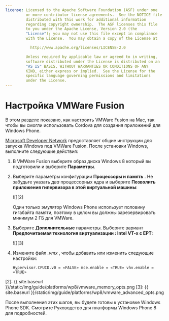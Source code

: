 ```yaml
---
license: Licensed to the Apache Software Foundation (ASF) under one
         or more contributor license agreements.  See the NOTICE file
         distributed with this work for additional information
         regarding copyright ownership.  The ASF licenses this file
         to you under the Apache License, Version 2.0 (the
         "License"); you may not use this file except in compliance
         with the License.  You may obtain a copy of the License at

           http://www.apache.org/licenses/LICENSE-2.0

         Unless required by applicable law or agreed to in writing,
         software distributed under the License is distributed on an
         "AS IS" BASIS, WITHOUT WARRANTIES OR CONDITIONS OF ANY
         KIND, either express or implied.  See the License for the
         specific language governing permissions and limitations
         under the License.
---
```


# Настройка VMWare Fusion

В этом разделе показано, как настроить VMWare Fusion на Mac, так чтобы вы смогли использовать Cordova для создания приложений для Windows Phone.

[Microsoft Developer Network][1] предоставляет общие инструкции для запуска Windows под VMWare Fusion. После установки Windows, выполните следующие действия:

 [1]: http://msdn.microsoft.com/en-US/library/windows/apps/jj945426

1.  В VMWare Fusion выберите образ диска Windows 8 который вы подготовили и выберите **Параметры**.

2.  Выберите параметры конфигурации **Процессоры и память** . Не забудьте указать *два* процессорных ядра и выберите **Позволить приложения гипервизора в этой виртуальной машины**:

    ![][2]

    Один только эмулятор Windows Phone использует половину гигабайта памяти, поэтому в целом вы должны зарезервировать минимум 2 ГБ для VMWare.

3.  Выберите **Дополнительные** параметры. Выберите вариант **Предпочитаемая технология виртуализации : Intel VT-x с EPT**:

    ![][3]

4.  Измените файл *.vmx* , чтобы добавить или изменить следующие настройки:

        Hypervisor.CPUID.v0 = «FALSE» mce.enable = «TRUE» vhv.enable = «TRUE»


 [2]: {{ site.baseurl }}/static/img/guide/platforms/wp8/vmware_memory_opts.png
 [3]: {{ site.baseurl }}/static/img/guide/platforms/wp8/vmware_advanced_opts.png

После выполнения этих шагов, вы будете готовы к установке Windows Phone SDK. Смотрите Руководство для платформы Windows Phone 8 для подробностей.

